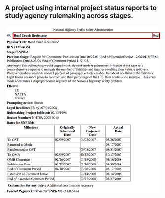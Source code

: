 ## A project using internal project status reports to study agency rulemaking across stages.

![](NHSTA-2127-AG51-SNPRM.png)
